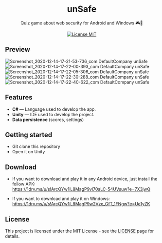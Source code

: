 <h1 align="center">
<br>
unSafe
</h1>

<p align="center">Quiz game about web security for Android and Windows 🎮📱</p>

<p align="center">
  <a href="https://opensource.org/licenses/MIT">
    <img src="https://img.shields.io/badge/License-MIT-blue.svg" alt="License MIT">
  </a>
 <br>
</p>


## Preview
![Screenshot_2020-12-14-17-21-53-736_com DefaultCompany unSafe](https://user-images.githubusercontent.com/65514572/102131793-7f993a00-3e31-11eb-86fa-d388d33ae68b.jpg) 
![Screenshot_2020-12-14-17-22-00-393_com DefaultCompany unSafe](https://user-images.githubusercontent.com/65514572/102131910-abb4bb00-3e31-11eb-8c26-7a419ede5e71.jpg) ![Screenshot_2020-12-14-17-22-05-306_com DefaultCompany unSafe](https://user-images.githubusercontent.com/65514572/102131944-b8391380-3e31-11eb-8fd5-9b1a42ffe3bf.jpg) 
![Screenshot_2020-12-14-17-22-30-288_com DefaultCompany unSafe](https://user-images.githubusercontent.com/65514572/102131984-c7b85c80-3e31-11eb-9366-1d2ef21be20e.jpg) 
![Screenshot_2020-12-14-17-22-40-622_com DefaultCompany unSafe](https://user-images.githubusercontent.com/65514572/102132006-d0a92e00-3e31-11eb-80ca-14c036bf227c.jpg)



## Features
[//]: # (Add the features of your project here:)

- **C#** — Language used to develop the app.
- **Unity** — IDE used to develop the project.
- **Data persistence** (scores, settings)


## Getting started

- Git clone this repository
- Open it on Unity 

## Download

- If you want to download and play it in any Android device, just install the follow APK:<br>
https://1drv.ms/u/s!ArcQYw1iL8MagP9vl70aLC-54UVsuw?e=7X3jwQ

- If you want to download and play it on Windows: <br>
https://1drv.ms/u/s!ArcQYw1iL8MagP9w2Vze_GfT_1FNgw?e=Ue1yZK

## License

This project is licensed under the MIT License - see the [LICENSE](https://opensource.org/licenses/MIT) page for details.
